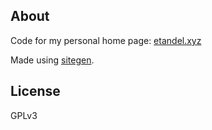 About
---

Code for my personal home page: [etandel.xyz](https://etandel.xyz)

Made using [sitegen](http://leafo.net/sitegen).


License
---

GPLv3

